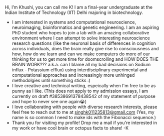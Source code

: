 Hi, I’m Khushi, you can call me K! I am a final-year undergraduate at the Indian Institute of Technology (IIT) Delhi majoring in biotechnology. 
- I am interested in systems and computational neuroscience, neuroimaging, bioinformatics and genetic engineering. I am an aspiring PhD student who hopes to join 
a lab with an amazing collaborative environment where I can attempt to solve interesting neuroscience research questions (like the neuronal basis of differences
in cognition across individuals, does the brain really give rise to consciousness and how, how do we learn and can we make computers do more of our thinking for us 
to get more time for doomscrolling and HOW DOES THE BRAIN WORK??? a.k.a. can I blame all my bad decisions on Sodium influx - Potassium efflux) 
using interdisciplinary experimental and computational approaches and increasingly more unhinged methodolgies until something sticks :) 
- I love creative and technical writing, espeically when I'm free to be as punny as I like.
(This does not apply to my admission essays, I am currently on draft #38538691378438542 of my statement of purpose and hope to never see one again😭)
- I love collaborating with people with diverse research interests, please feel free to reach out to me at singhk011235813@gmail.com (Yes, my name is so common I need
to make ids with the Fibonacci sequence.)
- Thank you for visiting my profile! Drop me a mail if you're interested in my work or have cool brain or octopus facts to share!
-K

<!---
Khushi-Singh-02/Khushi-Singh-02 is a ✨ special ✨ repository because its `README.md` (this file) appears on your GitHub profile.
You can click the Preview link to take a look at your changes.
--->
